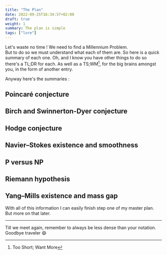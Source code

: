 ```yaml
---
title: "The Plan"
date: 2022-09-25T16:34:57+02:00
draft: true
weight: 1
summary: The plan is simple
tags: ["lore"]
---
```


Let's waste no time ! We need to find a Millennium Problem.  
But to do so we must understand what each of them are. So here is a quick summary 
of each one. Oh, and I know you have other things to do so there's a TL;DR for each. 
As well as a TS;WM[^1], for the big brains amongst you, in the form of another entry.

Anyway here's the summaries :

[^1]: Too Short; Want More

## Poincaré conjecture

## Birch and Swinnerton-Dyer conjecture

## Hodge conjecture

## Navier–Stokes existence and smoothness

## P versus NP

## Riemann hypothesis

## Yang–Mills existence and mass gap


With all of this information I can easily finish step one of my master plan. But 
more on that later.

---

Till we meet again, remember to always be less dense than your notation.  
Goodbye traveler :smile: